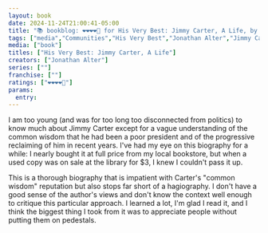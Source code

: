 ```yaml
---
layout: book
date: 2024-11-24T21:00:41-05:00
title: "📚 bookblog: ❤️❤️❤️❤️🖤 for His Very Best: Jimmy Carter, A Life, by Jonathan Alter"
tags: ["media","Communities","His Very Best","Jonathan Alter","Jimmy Carter","independent bookstores","libraries"]
media: ["book"]
titles: ["His Very Best: Jimmy Carter, A Life"]
creators: ["Jonathan Alter"]
series: [""]
franchise: [""]
ratings: ["❤️❤️❤️❤️🖤"]
params:
  entry:
---
```


I am too young (and was for too long too disconnected from politics) to know much about Jimmy Carter except for a vague understanding of the common wisdom that he had been a poor president and of the progressive reclaiming of him in recent years. I've had my eye on this biography for a while: I nearly bought it at full price from my local bookstore, but when a used copy was on sale at the library for $3, I knew I couldn't pass it up.

This is a thorough biography that is impatient with Carter's "common wisdom" reputation but also stops far short of a hagiography. I don't have a good sense of the author's views and don't know the context well enough to critique this particular approach. I learned a lot, I'm glad I read it, and I think the biggest thing I took from it was to appreciate people without putting them on pedestals.
